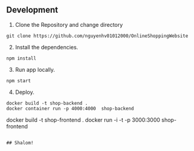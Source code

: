 ## Development

1. Clone the Repository and change directory

```
git clone https://github.com/nguyenhv01012000/OnlineShoppingWebsite

```

2. Install the dependencies.

```
npm install
```

3. Run app locally.

```
npm start
```

4. Deploy.

```
docker build -t shop-backend .
docker container run -p 4000:4000  shop-backend  

```
docker build -t shop-frontend .
docker run -i -t -p 3000:3000  shop-frontend   
```

## Shalom!
